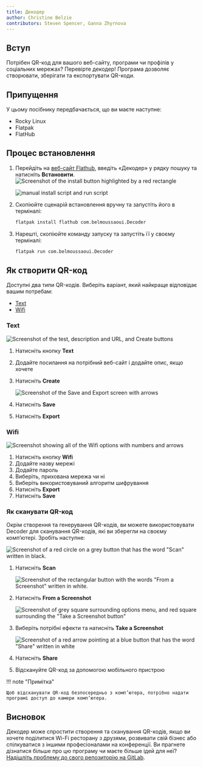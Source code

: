 ```yaml
---
title: Декодер
author: Christine Belzie
contributors: Steven Spencer, Ganna Zhyrnova
---
```


## Вступ

Потрібен QR-код для вашого веб-сайту, програми чи профілів у соціальних мережах? Перевірте декодер! Програма дозволяє створювати, зберігати та експортувати QR-коди.

## Припущення

У цьому посібнику передбачається, що ви маєте наступне:

- Rocky Linux
- Flatpak
- FlatHub

## Процес встановлення

1. Перейдіть на [веб-сайт Flathub](https://flathub.org/), введіть «Декодер» у рядку пошуку та натисніть **Встановити**. ![Screenshot of the install button highlighted by a red rectangle](images/01_decoder.png)

    ![manual install script and run script](images/decoder_install.png)

2. Скопіюйте сценарій встановлення вручну та запустіть його в терміналі:

    ```bash
    flatpak install flathub com.belmoussaoui.Decoder
    ```

3. Нарешті, скопіюйте команду запуску та запустіть її у своєму терміналі:

    ```bash
    flatpak run com.belmoussaoui.Decoder
    ```

## Як створити QR-код

Доступні два типи QR-кодів. Виберіть варіант, який найкраще відповідає вашим потребам:

- [Text](#text)
- [Wifi](#wifi)

### Text

![Screenshot of the test, description and URL, and Create buttons](images/02_decoder-text.png)

1. Натисніть кнопку **Text**

2. Додайте посилання на потрібний веб-сайт і додайте опис, якщо хочете

3. Натисніть **Create**

    ![Screenshot of the Save and Export screen with arrows](images/03_decoder-text.png)

4. Натисніть **Save**

5. Натисніть **Export**

### Wifi

![Screenshot showing all of the Wifi options with numbers and arrows](images/01_decoder-wifi.png)

1. Натисніть кнопку **Wifi**
2. Додайте назву мережі
3. Додайте пароль
4. Виберіть, прихована мережа чи ні
5. Виберіть використовуваний алгоритм шифрування
6. Натисніть **Export**
7. Натисніть **Save**

### Як сканувати QR-код

Окрім створення та генерування QR-кодів, ви можете використовувати Decoder для сканування QR-кодів, які ви зберегли на своєму комп’ютері. Зробіть наступне:

![Screenshot of a red circle on a grey button that has the word "Scan" written in black.](images/01_decoder-scan.png)

1. Натисніть **Scan**

    ![Screenshot of the rectangular button with the words "From a Screenshot" written in white.](images/02_decoder-scan.png)

2. Натисніть  **From a Screenshot**

    ![Screenshot of grey square surrounding options menu, and red square surrounding the "Take a Screenshot button"](images/03_decoder-scan.png)

3. Виберіть потрібні ефекти та натисніть **Take a Screenshot**

    ![Screenshot of a red arrow pointing at a blue button that has the word "Share" written in white](images/04_decoder-scan.png)

4. Натисніть **Share**

5. Відскануйте QR-код за допомогою мобільного пристрою

!!! note "Примітка"

```
Щоб відсканувати QR-код безпосередньо з комп’ютера, потрібно надати програмі доступ до камери комп’ютера.
```

## Висновок

Декодер може спростити створення та сканування QR-кодів, якщо ви хочете поділитися Wi-Fi ресторану з друзями, розвивати свій бізнес або спілкуватися з іншими професіоналами на конференції. Ви прагнете дізнатися більше про цю програму чи маєте більше ідей для неї? [Надішліть проблему до свого репозиторію на GitLab](https://gitlab.gnome.org/World/decoder/-/issues).
